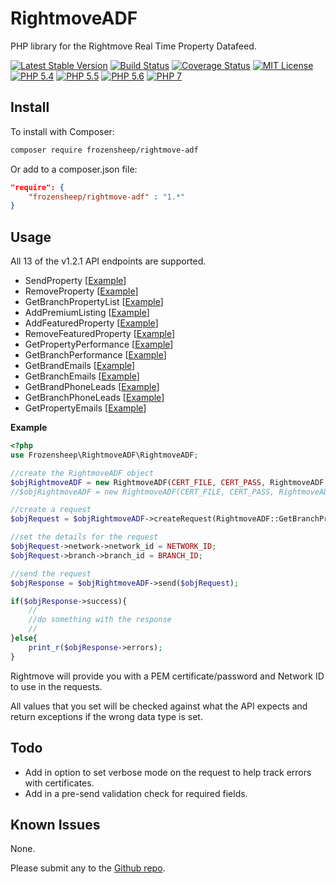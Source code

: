 # RightmoveADF

PHP library for the Rightmove Real Time Property Datafeed.

[![Latest Stable Version](https://img.shields.io/packagist/v/frozensheep/rightmove-ADF.svg?style=flat-square)](https://packagist.org/packages/frozensheep/rightmove-adf)
[![Build Status](https://img.shields.io/travis/frozensheep/rightmoveADF/master.svg?style=flat-square)](https://travis-ci.org/frozensheep/rightmoveADF)
[![Coverage Status](https://coveralls.io/repos/frozensheep/rightmoveADF/badge.svg?branch=master&service=github)](https://coveralls.io/github/frozensheep/rightmoveADF?branch=master)
[![MIT License](https://img.shields.io/packagist/l/frozensheep/rightmove-ADF.svg?style=flat-square)](https://github.com/frozensheep/rightmoveADF/blob/master/LICENSE)
[![PHP 5.4](https://img.shields.io/badge/php-5.4-8892BF.svg?style=flat-square)](https://php.net/)
[![PHP 5.5](https://img.shields.io/badge/php-5.5-8892BF.svg?style=flat-square)](https://php.net/)
[![PHP 5.6](https://img.shields.io/badge/php-5.6-8892BF.svg?style=flat-square)](https://php.net/)
[![PHP 7](https://img.shields.io/badge/php-7-8892BF.svg?style=flat-square)](https://php.net/)


## Install

To install with Composer:

```sh
composer require frozensheep/rightmove-adf
```

Or add to a composer.json file:

```json
"require": {
	"frozensheep/rightmove-adf" : "1.*"
}
```

## Usage

All 13 of the v1.2.1 API endpoints are supported.

- SendProperty [[Example](https://github.com/frozensheep/rightmoveADF/blob/master/examples/sendProperty.php)]
- RemoveProperty [[Example](https://github.com/frozensheep/rightmoveADF/blob/master/examples/removeProperty.php)]
- GetBranchPropertyList [[Example](https://github.com/frozensheep/rightmoveADF/blob/master/examples/getBranchPropertyList.php)]
- AddPremiumListing [[Example](https://github.com/frozensheep/rightmoveADF/blob/master/examples/addPremiumListing.php)]
- AddFeaturedProperty [[Example](https://github.com/frozensheep/rightmoveADF/blob/master/examples/addFeaturedProperty.php)]
- RemoveFeaturedProperty [[Example](https://github.com/frozensheep/rightmoveADF/blob/master/examples/removeFeaturedProperty.php)]
- GetPropertyPerformance [[Example](https://github.com/frozensheep/rightmoveADF/blob/master/examples/getPropertyPerformance.php)]
- GetBranchPerformance [[Example](https://github.com/frozensheep/rightmoveADF/blob/master/examples/getBranchPerformance.php)]
- GetBrandEmails [[Example](https://github.com/frozensheep/rightmoveADF/blob/master/examples/getBrandEmails.php)]
- GetBranchEmails [[Example](https://github.com/frozensheep/rightmoveADF/blob/master/examples/getBranchEmails.php)]
- GetBrandPhoneLeads [[Example](https://github.com/frozensheep/rightmoveADF/blob/master/examples/getBrandPhoneLeads.php)]
- GetBranchPhoneLeads [[Example](https://github.com/frozensheep/rightmoveADF/blob/master/examples/getBranchPhoneLeads.php)]
- GetPropertyEmails [[Example](https://github.com/frozensheep/rightmoveADF/blob/master/examples/getPropertyEmails.php)]

**Example**
```php
<?php
use Frozensheep\RightmoveADF\RightmoveADF;

//create the RightmoveADF object
$objRightmoveADF = new RightmoveADF(CERT_FILE, CERT_PASS, RightmoveADF::TEST);
//$objRightmoveADF = new RightmoveADF(CERT_FILE, CERT_PASS, RightmoveADF::LIVE);

//create a request
$objRequest = $objRightmoveADF->createRequest(RightmoveADF::GetBranchPropertyList);

//set the details for the request
$objRequest->network->network_id = NETWORK_ID;
$objRequest->branch->branch_id = BRANCH_ID;

//send the request
$objResponse = $objRightmoveADF->send($objRequest);

if($objResponse->success){
	//
	//do something with the response
	//
}else{
	print_r($objResponse->errors);
}
```

Rightmove will provide you with a PEM certificate/password and Network ID to use in the requests.

All values that you set will be checked against what the API expects and return exceptions if the wrong data type is set.

## Todo

- Add in option to set verbose mode on the request to help track errors with certificates.
- Add in a pre-send validation check for required fields.

## Known Issues
None.

Please submit any to the [Github repo](https://github.com/frozensheep/rightmoveADF/issues).